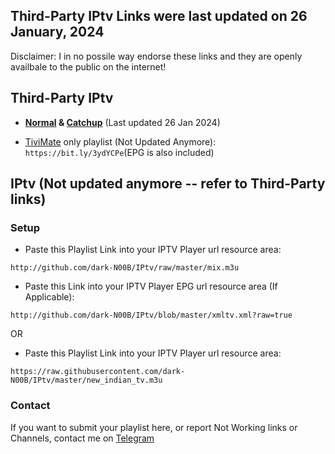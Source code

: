 

## Third-Party IPtv Links were last updated on 26 January, 2024

Disclaimer: I in no possile way endorse these links and they are openly availbale to the public on the internet!

## Third-Party IPtv

- <b>[Normal](https://bit.ly/42c9tc6) & [Catchup](https://bit.ly/4bpz9GL)</b> (Last updated 26 Jan 2024)
  
- [TiviMate](https://www.google.com/search?q=tivimate) only playlist (Not Updated Anymore):
```https://bit.ly/3ydYCPe```(EPG is also included)

## IPtv (Not updated anymore -- refer to Third-Party links)

### Setup
- Paste this Playlist Link into your IPTV Player url resource area:
```
http://github.com/dark-N00B/IPtv/raw/master/mix.m3u
```
- Paste this Link into your IPTV Player EPG url resource area (If Applicable):
```
http://github.com/dark-N00B/IPtv/blob/master/xmltv.xml?raw=true
```
OR
- Paste this Playlist Link into your IPTV Player url resource area:
```
https://raw.githubusercontent.com/dark-N00B/IPtv/master/new_indian_tv.m3u
```

### Contact
If you want to submit your playlist here, or report Not Working links or Channels, contact me on [Telegram](https://t.me/dark_noob)
